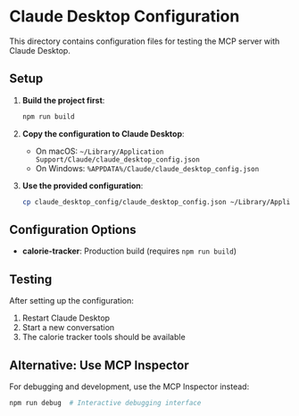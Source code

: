 # Claude Desktop Configuration

This directory contains configuration files for testing the MCP server with Claude Desktop.

## Setup

1. **Build the project first**:
   ```bash
   npm run build
   ```

2. **Copy the configuration to Claude Desktop**:
   - On macOS: `~/Library/Application Support/Claude/claude_desktop_config.json`
   - On Windows: `%APPDATA%/Claude/claude_desktop_config.json`

3. **Use the provided configuration**:
   ```bash
   cp claude_desktop_config/claude_desktop_config.json ~/Library/Application\ Support/Claude/claude_desktop_config.json
   ```

## Configuration Options

- **calorie-tracker**: Production build (requires `npm run build`)

## Testing

After setting up the configuration:
1. Restart Claude Desktop
2. Start a new conversation
3. The calorie tracker tools should be available

## Alternative: Use MCP Inspector

For debugging and development, use the MCP Inspector instead:
```bash
npm run debug  # Interactive debugging interface
```